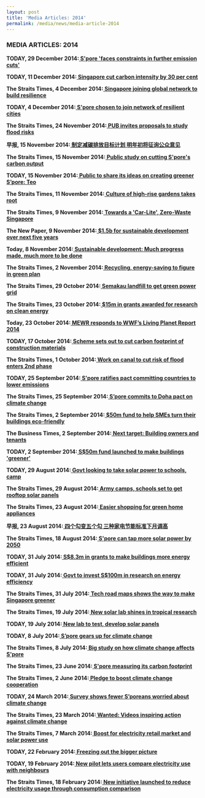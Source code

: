 ```yaml
---
layout: post
title: 'Media Articles: 2014'
permalink: /media/news/media-article-2014
---
```


### MEDIA ARTICLES: 2014

**TODAY, 29 December 2014:[<a href="https://www.todayonline.com/singapore/spore-faces-constraints-further-emission-cuts" target="_blank"> S'pore 'faces constraints in further emission cuts'</a>](https://www.todayonline.com/singapore/spore-faces-constraints-further-emission-cuts)**


**TODAY, 11 December 2014:[<a href="https://www.todayonline.com/singapore/singapore-cut-carbon-intensity-30-cent" target="_blank"> Singapore cut carbon intensity by 30 per cent</a>](https://www.todayonline.com/singapore/singapore-cut-carbon-intensity-30-cent)**


**The Straits Times, 4 December 2014:[<a href="https://www.straitstimes.com/singapore/singapore-joining-global-network-to-build-resilience" target="_blank"> Singapore joining global network to build resilience</a>](https://www.straitstimes.com/singapore/singapore-joining-global-network-to-build-resilience)**


**TODAY, 4 December 2014:[<a href="https://www.todayonline.com/singapore/spore-chosen-join-network-resilient-cities" target="_blank"> S'pore chosen to join network of resilient cities</a>](https://www.todayonline.com/singapore/spore-chosen-join-network-resilient-cities)**


**The Straits Times, 24 November 2014:[<a href="https://www.straitstimes.com/singapore/pub-invites-proposals-to-study-flood-risks" target="_blank"> PUB invites proposals to study flood risks</a>](https://www.straitstimes.com/singapore/pub-invites-proposals-to-study-flood-risks)**


**早报, 15 November 2014:[<a href="https://www.cra.gov.sg/docs/default-source/media-coverage-documents/the-number-and-fines-less-than-the-previous-round-two-casinos-fined-nearly-220-000-for-violation-of-regulations-zb.pdf" target="_blank"> 制定减碳排放目标计划 明年初将征询公众意见</a>](https://www.cra.gov.sg/docs/default-source/media-coverage-documents/the-number-and-fines-less-than-the-previous-round-two-casinos-fined-nearly-220-000-for-violation-of-regulations-zb.pdf)**


**The Straits Times, 15 November 2014:[<a href="https://www.asiaone.com/singapore/public-study-cutting-spores-carbon-output" target="_blank"> Public study on cutting S'pore's carbon output</a>](https://www.asiaone.com/singapore/public-study-cutting-spores-carbon-output)**


**TODAY, 15 November 2014:[<a href="https://www.todayonline.com/singapore/public-share-its-ideas-creating-greener-spore-teo?singlepage=true" target="_blank"> Public to share its ideas on creating greener S’pore: Teo</a>](https://www.todayonline.com/singapore/public-share-its-ideas-creating-greener-spore-teo?singlepage=true)**


**The Straits Times, 11 November 2014:[<a href="https://www.asiaone.com/singapore/culture-high-rise-gardens-takes-root" target="_blank"> Culture of high-rise gardens takes root</a>](https://www.asiaone.com/singapore/culture-high-rise-gardens-takes-root)**


**The Straits Times, 9 November 2014:[<a href="https://www.asiaone.com/singapore/towards-car-lite-zero-waste-singapore" target="_blank"> Towards a 'Car-Lite', Zero-Waste Singapore</a>](https://www.asiaone.com/singapore/towards-car-lite-zero-waste-singapore)**


**The New Paper, 9 November 2014:[<a href="https://www.asiaone.com/singapore/spore-commit-15b-make-country-more-clean-green-pm-lee" target="_blank"> $1.5b for sustainable development over next five years</a>](https://www.asiaone.com/singapore/spore-commit-15b-make-country-more-clean-green-pm-lee)**


**Today, 8 November 2014:[<a href="https://www.todayonline.com/singapore/sustainable-development-much-progress-made-much-more-be-done?singlepage=true" target="_blank"> Sustainable development: Much progress made, much more to be done</a>](https://www.todayonline.com/singapore/sustainable-development-much-progress-made-much-more-be-done?singlepage=true)**


**The Straits Times, 2 November 2014:[<a href="https://www.asiaone.com/singapore/recycling-energy-saving-figure-green-plan" target="_blank"> Recycling, energy-saving to figure in green plan</a>](https://www.asiaone.com/singapore/recycling-energy-saving-figure-green-plan)**


**The Straits Times, 29 October 2014:[<a href="https://www.asiaone.com/singapore/semakau-landfill-get-green-power-grid" target="_blank"> Semakau landfill to get green power grid</a>](https://www.asiaone.com/singapore/semakau-landfill-get-green-power-grid)**


**The Straits Times, 23 October 2014:[<a href="https://www.asiaone.com/singapore/15m-grants-awarded-research-clean-energy" target="_blank"> $15m in grants awarded for research on clean energy</a>](https://www.asiaone.com/singapore/15m-grants-awarded-research-clean-energy)**


**Today, 23 October 2014:[<a href="https://www.todayonline.com/singapore/mewr-responds-wwfs-living-planet-report-2014" target="_blank"> MEWR responds to WWF’s Living Planet Report 2014</a>](https://www.todayonline.com/singapore/mewr-responds-wwfs-living-planet-report-2014)**


**TODAY, 17 October 2014:[<a href="https://www.todayonline.com/singapore/scheme-sets-out-cut-carbon-footprint-construction-materials" target="_blank"> Scheme sets out to cut carbon footprint of construction materials</a>](https://www.todayonline.com/singapore/scheme-sets-out-cut-carbon-footprint-construction-materials)**


**The Straits Times, 1 October 2014:[<a href="https://www.asiaone.com/singapore/work-canal-cut-risk-flood-enters-2nd-phase" target="_blank"> Work on canal to cut risk of flood enters 2nd phase</a>](https://www.asiaone.com/singapore/work-canal-cut-risk-flood-enters-2nd-phase)**


**TODAY, 25 September 2014:[<a href="https://www.todayonline.com/singapore/spore-ratifies-pact-committing-countries-lower-emissions?singlepage=true" target="_blank"> S'pore ratifies pact committing countries to lower emissions</a>](https://www.todayonline.com/singapore/spore-ratifies-pact-committing-countries-lower-emissions?singlepage=true)**


**The Straits Times, 25 September 2014:[<a href="https://ifonlysingaporeans.blogspot.com/2014/09/spore-commits-to-doha-pact-on-climate.html" target="_blank"> S’pore commits to Doha pact on climate change</a>](https://ifonlysingaporeans.blogspot.com/2014/09/spore-commits-to-doha-pact-on-climate.html)**


**The Straits Times, 2 September 2014:[<a href="https://ifonlysingaporeans.blogspot.com/2014/09/50m-fund-to-help-smes-turn-their.html" target="_blank"> $50m fund to help SMEs turn their buildings eco-friendly</a>](https://ifonlysingaporeans.blogspot.com/2014/09/50m-fund-to-help-smes-turn-their.html)**


**The Business Times, 2 September 2014:[<a href="https://www.businesstimes.com.sg/top-stories/next-target-building-owners-and-tenants" target="_blank"> Next target: Building owners and tenants</a>](https://www.businesstimes.com.sg/top-stories/next-target-building-owners-and-tenants)**


**TODAY, 2 September 2014:[<a href="https://www.todayonline.com/singapore/s50m-fund-launched-make-buildings-greener" target="_blank"> S$50m fund launched to make buildings 'greener'</a>](https://www.todayonline.com/singapore/s50m-fund-launched-make-buildings-greener)**


**TODAY, 29 August 2014:[<a href="https://www.todayonline.com/singapore/govt-looking-take-solar-power-schools-camps" target="_blank"> Govt looking to take solar power to schools, camp</a>](https://www.todayonline.com/singapore/govt-looking-take-solar-power-schools-camps)**


**The Straits Times, 29 August 2014:[<a href="https://www.straitstimes.com/singapore/environment/army-camps-schools-set-to-get-rooftop-solar-panels" target="_blank"> Army camps, schools set to get rooftop solar panels</a>](https://www.straitstimes.com/singapore/environment/army-camps-schools-set-to-get-rooftop-solar-panels)**


**The Straits Times, 23 August 2014:[<a href="https://www.asiaone.com/singapore/easier-shopping-green-home-appliances" target="_blank"> Easier shopping for green home appliances</a>](https://www.asiaone.com/singapore/easier-shopping-green-home-appliances)**


**早报, 23 August 2014:[<a href="http://www.hbhdjj.cn/jiadian/jiadianpinpai/2014/0823148.html" target="_blank"> 四个勾变五个勾 三种家电节能标准下月调高</a>](http://www.hbhdjj.cn/jiadian/jiadianpinpai/2014/0823148.html)**


**The Straits Times, 18 August 2014:[<a href="https://www.straitstimes.com/singapore/singapore-can-tap-more-solar-power-by-2050" target="_blank"> S'pore can tap more solar power by 2050</a>](https://www.straitstimes.com/singapore/singapore-can-tap-more-solar-power-by-2050)**


**TODAY, 31 July 2014:[<a href="https://www.todayonline.com/singapore/s83m-grants-make-buildings-more-energy-efficient" target="_blank"> S$8.3m in grants to make buildings more energy efficient</a>](https://www.todayonline.com/singapore/s83m-grants-make-buildings-more-energy-efficient)**


**TODAY, 31 July 2014:[<a href="https://www.todayonline.com/singapore/govt-invest-s100m-research-energy-efficiency" target="_blank"> Govt to invest S$100m in research on energy efficiency</a>](https://www.todayonline.com/singapore/govt-invest-s100m-research-energy-efficiency)**


**The Straits Times, 31 July 2014:[<a href="https://www.asiaone.com/singapore/tech-road-maps-show-way-make-singapore-greener" target="_blank"> Tech road maps shows the way to make Singapore greener</a>](https://www.asiaone.com/singapore/tech-road-maps-show-way-make-singapore-greener)**


**The Straits Times, 19 July 2014:[<a href="https://www.asiaone.com/singapore/new-solar-lab-shines-tropical-research" target="_blank"> New solar lab shines in tropical research</a>](https://www.asiaone.com/singapore/new-solar-lab-shines-tropical-research)**


**TODAY, 19 July 2014:[<a href="https://www.todayonline.com/singapore/new-lab-test-develop-solar-panels" target="_blank"> New lab to test, develop solar panels</a>](https://www.todayonline.com/singapore/new-lab-test-develop-solar-panels)**


**TODAY, 8 July 2014:[<a href="https://www.todayonline.com/singapore/spore-gears-climate-change?singlepage=true" target="_blank"> S’pore gears up for climate change</a>](https://www.todayonline.com/singapore/spore-gears-climate-change?singlepage=true)**


**The Straits Times, 8 July 2014:[<a href="https://www.asiaone.com/singapore/big-study-how-climate-change-affects-spore" target="_blank"> Big study on how climate change affects S'pore</a>](https://www.asiaone.com/singapore/big-study-how-climate-change-affects-spore)**


**The Straits Times, 23 June 2014:[<a href="https://www.straitstimes.com/singapore/environment/singapore-measuring-its-carbon-footprint" target="_blank"> S'pore measuring its carbon footprint</a>](https://www.straitstimes.com/singapore/environment/singapore-measuring-its-carbon-footprint)**


**The Straits Times, 2 June 2014:[<a href="https://www.asiaone.com/singapore/pledge-boost-climate-change-cooperation" target="_blank"> Pledge to boost climate change cooperation</a>](https://www.asiaone.com/singapore/pledge-boost-climate-change-cooperation)**


**TODAY, 24 March 2014:[<a href="https://www.todayonline.com/singapore/survey-shows-fewer-sporeans-worried-about-climate-change" target="_blank"> Survey shows fewer S’poreans worried about climate change</a>](https://www.todayonline.com/singapore/survey-shows-fewer-sporeans-worried-about-climate-change)**


**The Straits Times, 23 March 2014:[<a href="https://www.straitstimes.com/singapore/wanted-videos-inspiring-action-against-climate-change" target="_blank"> Wanted: Videos inspiring action against climate change</a>](https://www.straitstimes.com/singapore/wanted-videos-inspiring-action-against-climate-change)**


**The Straits Times, 7 March 2014:[<a href="https://www.asiaone.com/singapore/boost-electricity-retail-market-and-solar-power-use" target="_blank"> Boost for electricity retail market and solar power use</a>](https://www.asiaone.com/singapore/boost-electricity-retail-market-and-solar-power-use)**


**TODAY, 22 February 2014:[<a href="https://www.nytimes.com/2014/02/11/science/freezing-out-the-bigger-picture.html" target="_blank"> Freezing out the bigger picture</a>](https://www.nytimes.com/2014/02/11/science/freezing-out-the-bigger-picture.html)**


**TODAY, 19 February 2014:[<a href="https://www.todayonline.com/singapore/new-pilot-lets-users-compare-electricity-use-neighbours" target="_blank"> New pilot lets users compare electricity use with neighbours</a>](https://www.todayonline.com/singapore/new-pilot-lets-users-compare-electricity-use-neighbours)**


**The Straits Times, 18 February 2014:[<a href="https://www.straitstimes.com/singapore/new-initiative-launched-to-reduce-electricity-usage-through-consumption-comparison" target="_blank"> New initiative launched to reduce electricity usage through consumption comparison</a>](https://www.straitstimes.com/singapore/new-initiative-launched-to-reduce-electricity-usage-through-consumption-comparison)**







